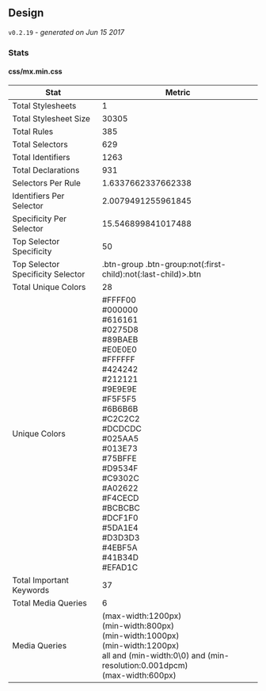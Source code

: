## Design
`v0.2.19` - *generated on Jun 15 2017*
### Stats
#### css/mx.min.css
|Stat|Metric|
|---|---|
|Total Stylesheets|1|
|Total Stylesheet Size|30305|
|Total Rules|385|
|Total Selectors|629|
|Total Identifiers|1263|
|Total Declarations|931|
|Selectors Per Rule|1.6337662337662338|
|Identifiers Per Selector|2.0079491255961845|
|Specificity Per Selector|15.546899841017488|
|Top Selector Specificity|50|
|Top Selector Specificity Selector|.btn-group .btn-group:not(:first-child):not(:last-child)>.btn|
|Total Unique Colors|28|
|Unique Colors|#FFFF00<br/>#000000<br/>#616161<br/>#0275D8<br/>#89BAEB<br/>#E0E0E0<br/>#FFFFFF<br/>#424242<br/>#212121<br/>#9E9E9E<br/>#F5F5F5<br/>#6B6B6B<br/>#C2C2C2<br/>#DCDCDC<br/>#025AA5<br/>#013E73<br/>#75BFFE<br/>#D9534F<br/>#C9302C<br/>#A02622<br/>#F4CECD<br/>#BCBCBC<br/>#DCF1F0<br/>#5DA1E4<br/>#D3D3D3<br/>#4EBF5A<br/>#41B34D<br/>#EFAD1C|
|Total Important Keywords|37|
|Total Media Queries|6|
|Media Queries|(max-width:1200px)<br/>(min-width:800px)<br/>(min-width:1000px)<br/>(min-width:1200px)<br/>all and (min-width:0\0) and (min-resolution:0.001dpcm)<br/>(max-width:600px)|